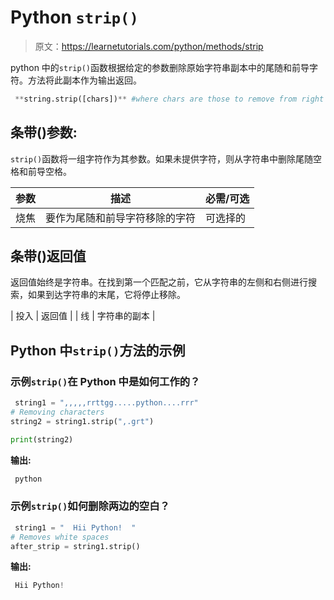 # Python `strip()`

> 原文：<https://learnetutorials.com/python/methods/strip>

python 中的`strip()`函数根据给定的参数删除原始字符串副本中的尾随和前导字符。方法将此副本作为输出返回。

```py
 **string.strip([chars])** #where chars are those to remove from right & left 

```

## 条带()参数:

`strip()`函数将一组字符作为其参数。如果未提供字符，则从字符串中删除尾随空格和前导空格。

| 参数 | 描述 | 必需/可选 |
| --- | --- | --- |
| 烧焦 | 要作为尾随和前导字符移除的字符 | 可选择的 |

## 条带()返回值

返回值始终是字符串。在找到第一个匹配之前，它从字符串的左侧和右侧进行搜索，如果到达字符串的末尾，它将停止移除。

| 投入 | 返回值 |
| 线 | 字符串的副本 |

## Python 中`strip()`方法的示例

### 示例`strip()`在 Python 中是如何工作的？

```py
 string1 = ",,,,,rrttgg.....python....rrr"
# Removing characters
string2 = string1.strip(",.grt")

print(string2) 

```

**输出:**

```py
 python 
```

### 示例`strip()`如何删除两边的空白？

```py
 string1 = "  Hii Python!  "
# Removes white spaces
after_strip = string1.strip() 

```

**输出:**

```py
 Hii Python! 
```